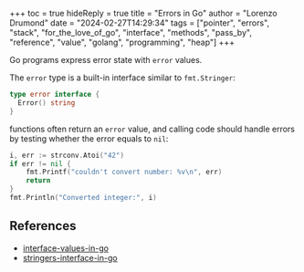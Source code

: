 +++
toc = true
hideReply = true
title = "Errors in Go"
author = "Lorenzo Drumond"
date = "2024-02-27T14:29:34"
tags = ["pointer",  "errors",  "stack",  "for_the_love_of_go",  "interface",  "methods",  "pass_by",  "reference",  "value",  "golang",  "programming",  "heap"]
+++


Go programs express error state with `error` values.

The `error` type is a built-in interface similar to `fmt.Stringer`:
```go
type error interface {
  Error() string
}
```

functions often return an `error` value, and calling code should handle errors by testing whether the error equals to `nil`:
```go
i, err := strconv.Atoi("42")
if err != nil {
    fmt.Printf("couldn't convert number: %v\n", err)
    return
}
fmt.Println("Converted integer:", i)
```

## References
- [interface-values-in-go](/wiki/interface-values-in-go/)
- [stringers-interface-in-go](/wiki/stringers-interface-in-go/)
